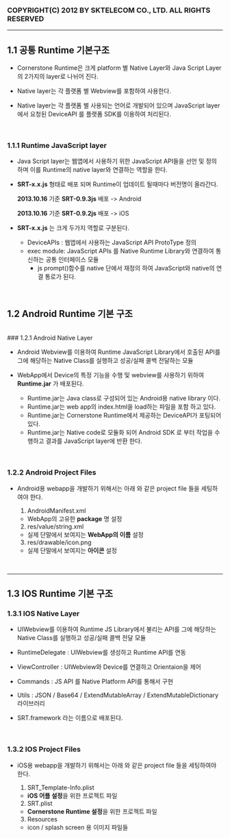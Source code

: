 ### COPYRIGHT(C) 2012 BY SKTELECOM CO., LTD. ALL RIGHTS RESERVED ###

----------

## 1.1 공통 Runtime 기본구조 

-	Cornerstone Runtime은 크게 platform 별 Native Layer와 Java Script Layer의 2가지의 layer로 나뉘어 진다. 

-	Native layer는 각 플랫폼 별 Webview를 포함하여 사용한다. 

-	Native layer는 각 플랫폼 별 사용되는 언어로 개발되어 있으며 JavaScript layer에서 요청된 DeviceAPI 를 플랫폼 SDK를 이용하여 처리된다.  

<br> 

### 1.1.1 Runtime JavaScript layer 

-	Java Script layer는 웹앱에서 사용하기 위한 JavaScript API들을 선언 및 정의 하며 이를 Runtime의 native layer와 연결하는 역할을 한다.

-	**SRT-x.x.js** 형태로 배포 되며 Runtime이 업데이트 될때마다 버전명이 올라간다. 

	 **2013.10.16** 기준 **SRT-0.9.3js** 배포 -> Android

	 **2013.10.16** 기준 **SRT-0.9.2js** 배포 -> iOS

-	**SRT-x.x.js** 는 크게 두가지 역할로 구분된다. 

	-	DeviceAPIs : 웹앱에서 사용하는 JavaScript API ProtoType 정의 
	-	exec module: JavaScript APIs 를 Native Runtime Library와 연결하여 통신하는 공통 인터페이스 모듈 
		-	js prompt()함수를 native 단에서 재정의 하여 JavaScript와 native의 연결 통로가 된다. 

<br>

## 1.2 Android Runtime 기본 구조 
<br>
### 1.2.1 Android Native Layer 

-	Android Webview를 이용하여 Runtime JavaScript Library에서 호출된 API를 그에 해당하는 Native Class를 실행하고 성공/실패 콜백 전달하는 모듈

-	WebApp에서 Device의 특정 기능을 수행 및 webview를 사용하기 위하여 **Runtime.jar** 가 배포된다. 

	-	Runtime.jar는 Java class로 구성되어 있는 Android용 native library 이다. 
	- 	Runtime.jar는 web app의 index.html을 load하는 파일을 포함 하고 있다. 
	- 	Runtime.jar는 Cornerstone Runtime에서 제공하는 DeviceAPI가 포팅되어 있다. 
	- 	Runtime.jar는 Native code로 모듈화 되어 Android SDK 로 부터 작업을 수행하고 결과를 JavaScript layer에 반환 한다. 


<br>

### 1.2.2 Android Project Files 

-	Android용 webapp을 개발하기 위해서는 아래 와 같은 project file 들을 세팅하여야 한다. 

	1) AndroidManifest.xml
	-	WebApp의 고유한 **package** 명 설정 

	2) res/value/string.xml 
	-	 실제 단말에서 보여지는 **WebApp의 이름** 설정 

	3)  res/drawable/icon.png
	-	 실제 단말에서 보여지는 **아이콘** 설정 


<br>

----------

## 1.3 IOS Runtime 기본 구조 

### 1.3.1 IOS Native Layer

- UIWebview를 이용하여 Runtime JS Library에서 불리는 API를 그에 해당하는 Native Class를 실행하고 성공/실패 콜백 전달 모듈

 - RuntimeDelegate : UIWebview를 생성하고 Runtime API를 연동
 - ViewController : UIWebview와 Device를 연결하고 Orientaion을 제어
 - Commands : JS API 를 Native Platform API를 통해서 구현
 - Utils : JSON / Base64 / ExtendMutableArray / ExtendMutableDictionary 라이브러리

- SRT.framework 라는 이름으로 배포된다.

<br>

### 1.3.2 IOS Project Files

-	iOS용 webapp을 개발하기 위해서는 아래 와 같은 project file 들을 세팅하여야 한다. 

	1) SRT_Template-Info.plist
	- **iOS 어플 설정**을 위한 프로젝트 파일

	2) SRT.plist
	-	**Cornerstone Runtime 설정**을 위한 프로젝트 파일

	3) Resources
	-	icon / splash screen 용 이미지 파일들

<br>